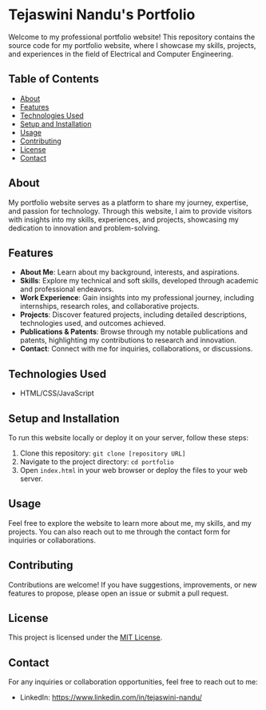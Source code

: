 
# Tejaswini Nandu's Portfolio

Welcome to my professional portfolio website! This repository contains the source code for my portfolio website, where I showcase my skills, projects, and experiences in the field of Electrical and Computer Engineering.

## Table of Contents
- [About](#about)
- [Features](#features)
- [Technologies Used](#technologies-used)
- [Setup and Installation](#setup-and-installation)
- [Usage](#usage)
- [Contributing](#contributing)
- [License](#license)
- [Contact](#contact)

## About
My portfolio website serves as a platform to share my journey, expertise, and passion for technology. Through this website, I aim to provide visitors with insights into my skills, experiences, and projects, showcasing my dedication to innovation and problem-solving.

## Features
- **About Me**: Learn about my background, interests, and aspirations.
- **Skills**: Explore my technical and soft skills, developed through academic and professional endeavors.
- **Work Experience**: Gain insights into my professional journey, including internships, research roles, and collaborative projects.
- **Projects**: Discover featured projects, including detailed descriptions, technologies used, and outcomes achieved.
- **Publications & Patents**: Browse through my notable publications and patents, highlighting my contributions to research and innovation.
- **Contact**: Connect with me for inquiries, collaborations, or discussions.

## Technologies Used
- HTML/CSS/JavaScript

## Setup and Installation
To run this website locally or deploy it on your server, follow these steps:
1. Clone this repository: `git clone [repository URL]`
2. Navigate to the project directory: `cd portfolio`
3. Open `index.html` in your web browser or deploy the files to your web server.

## Usage
Feel free to explore the website to learn more about me, my skills, and my projects. You can also reach out to me through the contact form for inquiries or collaborations.

## Contributing
Contributions are welcome! If you have suggestions, improvements, or new features to propose, please open an issue or submit a pull request.

## License
This project is licensed under the [MIT License](LICENSE).

## Contact
For any inquiries or collaboration opportunities, feel free to reach out to me:

- LinkedIn: https://www.linkedin.com/in/tejaswini-nandu/


